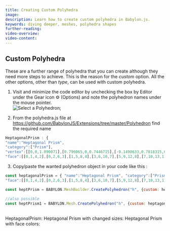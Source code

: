 ```yaml
---
title: Creating Custom Polyhedra
image: 
description: Learn how to create custom polyhedra in Babylon.js.
keywords: diving deeper, meshes, polyhedra shapes
further-reading:
video-overview:
video-content:
---
```


## Custom Polyhedra
These are a further range of polyhedra that you can create although they need more steps to achieve. This is the reason for the *custom* option. All the other options, other than *type*, can be used with custom polyhedra.


1.  Visit <Playground id="#WL3U6F" title="Custom Polyhedra" description="Simple example of custom polyhedra in Babylon.js."/> and minimize the code editor by unchecking the box by Editor under the Gear icon &#9881; (Options) and note the polyhedron names under the mouse pointer.  
![Select a Polyhedron](/img/how_to/Mesh/polyhedra1.jpg);

2. From the polyhedra.js file at https://github.com/BabylonJS/Extensions/tree/master/Polyhedron find the required name
```javascript
HeptagonalPrism : {
"name":"Heptagonal Prism",
"category":["Prism"],
"vertex":[[0,0,1.090071],[0.796065,0,0.7446715],[-0.1498633,0.7818315,0.7446715],[-0.7396399,-0.2943675,0.7446715],[0.6462017,0.7818315,0.3992718],[1.049102,-0.2943675,-0.03143449],[-0.8895032,0.487464,0.3992718],[-0.8658909,-0.6614378,-0.03143449],[0.8992386,0.487464,-0.3768342],[0.5685687,-0.6614378,-0.6538232],[-1.015754,0.1203937,-0.3768342],[-0.2836832,-0.8247995,-0.6538232],[0.4187054,0.1203937,-0.9992228],[-0.4335465,-0.042968,-0.9992228]],
"face":[[0,1,4,2],[0,2,6,3],[1,5,8,4],[3,6,10,7],[5,9,12,8],[7,10,13,11],[9,11,13,12],[0,3,7,11,9,5,1],[2,4,8,12,13,10,6]]},
```

 
3. Copy/paste the wanted polyhedron object in your code like this :

```javascript
const heptagonalPrism = { "name":"Heptagonal Prism", "category":["Prism"], "vertex":[[0,0,1.090071],[0.796065,0,0.7446715],[-0.1498633,0.7818315,0.7446715],[-0.7396399,-0.2943675,0.7446715],[0.6462017,0.7818315,0.3992718],[1.049102,-0.2943675,-0.03143449],[-0.8895032,0.487464,0.3992718],[-0.8658909,-0.6614378,-0.03143449],[0.8992386,0.487464,-0.3768342],[0.5685687,-0.6614378,-0.6538232],[-1.015754,0.1203937,-0.3768342],[-0.2836832,-0.8247995,-0.6538232],[0.4187054,0.1203937,-0.9992228],[-0.4335465,-0.042968,-0.9992228]],
"face":[[0,1,4,2],[0,2,6,3],[1,5,8,4],[3,6,10,7],[5,9,12,8],[7,10,13,11],[9,11,13,12],[0,3,7,11,9,5,1],[2,4,8,12,13,10,6]]};

const heptPrism = BABYLON.MeshBuilder.CreatePolyhedron("h", {custom: heptagonalPrism}, scene); //scene is optional and defaults to the current scene

//also possible
const heptPrism1 = BABYLON.Mesh.CreatePolyhedron("h", {custom: heptagonalPrism}, scene); //scene is optional and defaults to the current scene
```
 &nbsp;
 &nbsp;   
HeptagonalPrism: <Playground id="#PBLS4Y#2" title="HeptagonalPrism" description="Simple example of a heptagonalPrism."/>
Heptagonal Prism with changed sizes: <Playground id="#PBLS4Y#3" title="HeptagonalPrism With Changed Sizes" description="Simple example of a heptagonalPrism with changed sizes."/>
Heptagonal Prism with face colors: <Playground id="#PBLS4Y#4" title="HeptagonalPrism With Face Colors" description="Simple example of a heptagonalPrism with face colors."/>